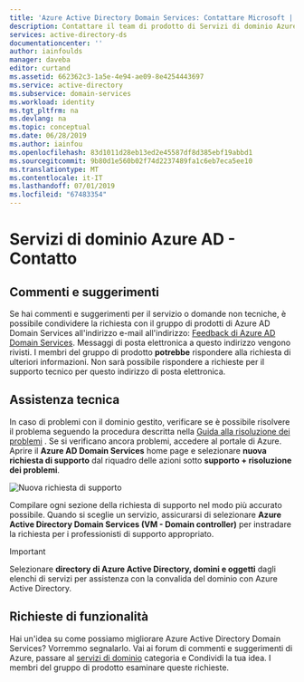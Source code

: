 ```yaml
---
title: 'Azure Active Directory Domain Services: Contattare Microsoft | Microsoft Docs'
description: Contattare il team di prodotto di Servizi di dominio Azure AD
services: active-directory-ds
documentationcenter: ''
author: iainfoulds
manager: daveba
editor: curtand
ms.assetid: 662362c3-1a5e-4e94-ae09-8e4254443697
ms.service: active-directory
ms.subservice: domain-services
ms.workload: identity
ms.tgt_pltfrm: na
ms.devlang: na
ms.topic: conceptual
ms.date: 06/28/2019
ms.author: iainfou
ms.openlocfilehash: 83d1011d28eb13ed2e45587df8d385ebf19abbd1
ms.sourcegitcommit: 9b80d1e560b02f74d2237489fa1c6eb7eca5ee10
ms.translationtype: MT
ms.contentlocale: it-IT
ms.lasthandoff: 07/01/2019
ms.locfileid: "67483354"
---
```

# <a name="azure-ad-domain-services---contact-us"></a>Servizi di dominio Azure AD - Contatto

## <a name="feedback"></a>Commenti e suggerimenti
Se hai commenti e suggerimenti per il servizio o domande non tecniche, è possibile condividere la richiesta con il gruppo di prodotti di Azure AD Domain Services all'indirizzo e-mail all'indirizzo: [Feedback di Azure AD Domain Services](mailto:aaddsfb@microsoft.com). Messaggi di posta elettronica a questo indirizzo vengono rivisti. I membri del gruppo di prodotto **potrebbe** rispondere alla richiesta di ulteriori informazioni. Non sarà possibile rispondere a richieste per il supporto tecnico per questo indirizzo di posta elettronica.

## <a name="technical-assistance"></a>Assistenza tecnica
In caso di problemi con il dominio gestito, verificare se è possibile risolvere il problema seguendo la procedura descritta nella [Guida alla risoluzione dei problemi](troubleshoot.md) . Se si verificano ancora problemi, accedere al portale di Azure. Aprire il **Azure AD Domain Services** home page e selezionare **nuova richiesta di supporto** dal riquadro delle azioni sotto **supporto + risoluzione dei problemi**.

![Nuova richiesta di supporto](./media/contact-us/supportRequest.png) 

Compilare ogni sezione della richiesta di supporto nel modo più accurato possibile. Quando si sceglie un servizio, assicurarsi di selezionare **Azure Active Directory Domain Services (VM - Domain controller)** per instradare la richiesta per i professionisti di supporto appropriato.

> [!IMPORTANT]
> Selezionare **directory di Azure Active Directory, domini e oggetti** dagli elenchi di servizi per assistenza con la convalida del dominio con Azure Active Directory.
>
> 

## <a name="feature-requests"></a>Richieste di funzionalità
Hai un'idea su come possiamo migliorare Azure Active Directory Domain Services? Vorremmo segnalarlo. Vai ai forum di commenti e suggerimenti di Azure, passare al [servizi di dominio](https://feedback.azure.com/forums/169401-azure-active-directory?category_id=160593) categoria e Condividi la tua idea. I membri del gruppo di prodotto esaminare queste richieste.

